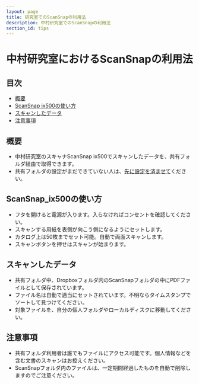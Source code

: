 ```yaml
---
layout: page
title: 研究室でのScanSnapの利用法
description: 中村研究室でのScanSnapの利用法
section_id: tips
---
```


# 中村研究室におけるScanSnapの利用法

## 目次
* [概要](#概要)
* [ScanSnap ix500の使い方](#ScanSnap_ix500の使い方)
* [スキャンしたデータ](#スキャンしたデータ)
* [注意事項](#注意事項)

<a name="概要"></a>
## 概要
* 中村研究室のスキャナScanSnap ix500でスキャンしたデータを、共有フォルダ経由で取得できます。
* 共有フォルダの設定がまだできていない人は、[先に設定を済ませて]({{site.baseurl}}/nas)ください。

<a name="ScanSnap_ix500の使い方"></a>
## ScanSnap_ix500の使い方
* フタを開けると電源が入ります。入らなければコンセントを確認してください。
* スキャンする用紙を表側が向こう側になるようにセットします。
* カタログ上は50枚までセット可能。自動で両面スキャンします。
* スキャンボタンを押せはスキャンが始まります。

<a name="スキャンしたデータ"></a>
## スキャンしたデータ
* 共有フォルダ中、Dropboxフォルダ内のScanSnapフォルダの中にPDFファイルとして保存されています。
* ファイル名は自動で適当にセットされています。不明ならタイムスタンプでソートして見つけてください。
* 対象ファイルを、自分の個人フォルダやローカルディスクに移動してください。


<a name="注意事項"></a>
## 注意事項
* 共有フォルダ利用者は誰でもファイルにアクセス可能です。個人情報などを含む文書のスキャンはお控えください。
* ScanSnapフォルダ内のファイルは、一定期間経過したものを自動で削除しますのでご注意ください。
